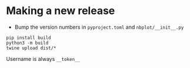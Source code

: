 # Making a new release

- Bump the version numbers in `pyproject.toml` and `nbplot/__init__.py`

```
pip install build
python3 -m build
twine upload dist/*
```

Username is always `__token__`
